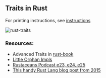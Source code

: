 ## Traits in Rust  

For printing instructions, see [instructions](/zines/instructions.md)

![rust-traits](/zines/img/rust-traits.png)

### Resources:
- Advanced Traits in [rust-book](https://doc.rust-lang.org/book/2018-edition/ch19-03-advanced-traits.html)
- [Little Orphan Impls](http://smallcultfollowing.com/babysteps/blog/2015/01/14/little-orphan-impls/)
- [Rustaceans Podcast e23, e24, e25](https://newrustacean.com/show_notes/)
- [This handy Rust Lang blog post from 2015](https://blog.rust-lang.org/2015/05/11/traits.html)
